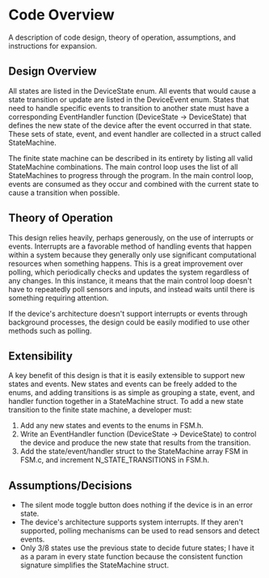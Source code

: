 # Code Overview
A description of code design, theory of operation, assumptions, and instructions for expansion.

## Design Overview
All states are listed in the DeviceState enum. All events that would cause a state transition or update are listed in the DeviceEvent enum. States that need to handle specific events to transition to another state must have a corresponding EventHandler function (DeviceState -> DeviceState) that defines the new state of the device after the event occurred in that state. These sets of state, event, and event handler are collected in a struct called StateMachine.

The finite state machine can be described in its entirety by listing all valid StateMachine combinations. The main control loop uses the list of all StateMachines to progress through the program. In the main control loop, events are consumed as they occur and combined with the current state to cause a transition when possible.

## Theory of Operation
This design relies heavily, perhaps generously, on the use of interrupts or events. Interrupts are a favorable method of handling events that happen within a system because they generally only use significant computational resources when something happens. This is a great improvement over polling, which periodically checks and updates the system regardless of any changes. In this instance, it means that the main control loop doesn't have to repeatedly poll sensors and inputs, and instead waits until there is something requiring attention.

If the device's architecture doesn't support interrupts or events through background processes, the design could be easily modified to use other methods such as polling.

## Extensibility
A key benefit of this design is that it is easily extensible to support new states and events. New states and events can be freely added to the enums, and adding transitions is as simple as grouping a state, event, and handler function together in a StateMachine struct. To add a new state transition to the finite state machine, a developer must:
1. Add any new states and events to the enums in FSM.h.
2. Write an EventHandler function (DeviceState -> DeviceState) to control the device and produce the new state that results from the transition.
3. Add the state/event/handler struct to the StateMachine array FSM in FSM.c, and increment N_STATE_TRANSITIONS in FSM.h.


## Assumptions/Decisions
* The silent mode toggle button does nothing if the device is in an error state.
* The device's architecture supports system interrupts. If they aren't supported, polling mechanisms can be used to read sensors and detect events.
* Only 3/8 states use the previous state to decide future states; I have it as a param in every state function because the consistent function signature simplifies the StateMachine struct.